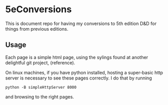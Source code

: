 # 5eConversions
This is document repo for having my conversions to 5th edition D&amp;D for things from previous editions.

## Usage
Each page is a simple html page, using the sylings found at another delightful git project, (reference). 

On linux machines, if you have python installed, hosting a super-basic http server is necessary to see these pages correctly. I do that by running

```python -B simpleHttpServer 8000```

and browsing to the right pages.
